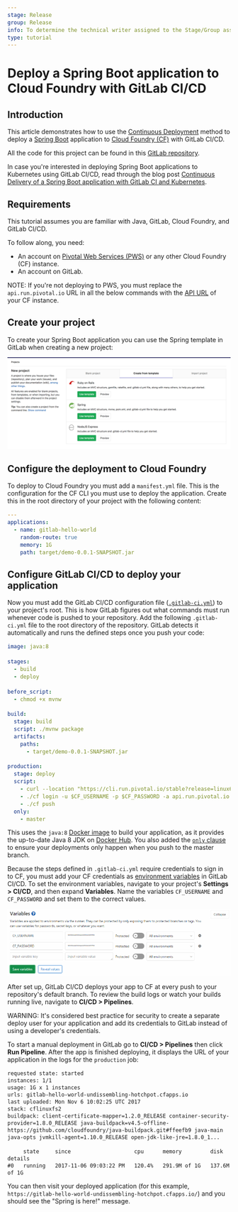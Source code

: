 ```yaml
---
stage: Release
group: Release
info: To determine the technical writer assigned to the Stage/Group associated with this page, see https://about.gitlab.com/handbook/engineering/ux/technical-writing/#assignments
type: tutorial
---
```


# Deploy a Spring Boot application to Cloud Foundry with GitLab CI/CD

## Introduction

This article demonstrates how to use the [Continuous Deployment](https://about.gitlab.com/blog/2016/08/05/continuous-integration-delivery-and-deployment-with-gitlab/#continuous-deployment)
method to deploy a [Spring Boot](https://projects.spring.io/spring-boot/) application to
[Cloud Foundry (CF)](https://www.cloudfoundry.org/)
with GitLab CI/CD.

All the code for this project can be found in this [GitLab
repository](https://gitlab.com/gitlab-examples/spring-gitlab-cf-deploy-demo).

In case you're interested in deploying Spring Boot applications to Kubernetes
using GitLab CI/CD, read through the blog post [Continuous Delivery of a Spring Boot application with GitLab CI and Kubernetes](https://about.gitlab.com/blog/2016/12/14/continuous-delivery-of-a-spring-boot-application-with-gitlab-ci-and-kubernetes/).

## Requirements

This tutorial assumes you are familiar with Java, GitLab, Cloud Foundry, and GitLab CI/CD.

To follow along, you need:

- An account on [Pivotal Web Services (PWS)](https://run.pivotal.io/) or any
  other Cloud Foundry (CF) instance.
- An account on GitLab.

NOTE:
If you're not deploying to PWS, you must replace the `api.run.pivotal.io` URL in all the below
commands with the [API URL](https://docs.cloudfoundry.org/running/cf-api-endpoint.html)
of your CF instance.

## Create your project

To create your Spring Boot application you can use the Spring template in
GitLab when creating a new project:

![New Project From Template](img/create_from_template.png)

## Configure the deployment to Cloud Foundry

To deploy to Cloud Foundry you must add a `manifest.yml` file. This
is the configuration for the CF CLI you must use to deploy the application.
Create this in the root directory of your project with the following
content:

```yaml
---
applications:
  - name: gitlab-hello-world
    random-route: true
    memory: 1G
    path: target/demo-0.0.1-SNAPSHOT.jar
```

## Configure GitLab CI/CD to deploy your application

Now you must add the GitLab CI/CD configuration file
([`.gitlab-ci.yml`](../../yaml/README.md))
to your project's root. This is how GitLab figures out what commands must run whenever
code is pushed to your repository. Add the following `.gitlab-ci.yml`
file to the root directory of the repository. GitLab detects it
automatically and runs the defined steps once you push your code:

```yaml
image: java:8

stages:
  - build
  - deploy

before_script:
  - chmod +x mvnw

build:
  stage: build
  script: ./mvnw package
  artifacts:
    paths:
      - target/demo-0.0.1-SNAPSHOT.jar

production:
  stage: deploy
  script:
    - curl --location "https://cli.run.pivotal.io/stable?release=linux64-binary&source=github" | tar zx
    - ./cf login -u $CF_USERNAME -p $CF_PASSWORD -a api.run.pivotal.io
    - ./cf push
  only:
    - master
```

This uses the `java:8` [Docker image](../../docker/using_docker_images.md)
to build your application, as it provides the up-to-date Java 8 JDK on [Docker Hub](https://hub.docker.com/).
You also added the [`only` clause](../../yaml/README.md#onlyexcept-basic)
to ensure your deployments only happen when you push to the master branch.

Because the steps defined in `.gitlab-ci.yml` require credentials to sign in to
CF, you must add your CF credentials as
[environment variables](../../variables/README.md#predefined-environment-variables)
in GitLab CI/CD. To set the environment variables, navigate to your project's
**Settings > CI/CD**, and then expand **Variables**. Name the variables
`CF_USERNAME` and `CF_PASSWORD` and set them to the correct values.

![Variable Settings in GitLab](img/cloud_foundry_variables.png)

After set up, GitLab CI/CD deploys your app to CF at every push to your
repository's default branch. To review the build logs or watch your builds
running live, navigate to **CI/CD > Pipelines**.

WARNING:
It's considered best practice for security to create a separate deploy user for
your application and add its credentials to GitLab instead of using a
developer's credentials.

To start a manual deployment in GitLab go to **CI/CD > Pipelines** then click
**Run Pipeline**. After the app is finished deploying, it displays the
URL of your application in the logs for the `production` job:

```shell
requested state: started
instances: 1/1
usage: 1G x 1 instances
urls: gitlab-hello-world-undissembling-hotchpot.cfapps.io
last uploaded: Mon Nov 6 10:02:25 UTC 2017
stack: cflinuxfs2
buildpack: client-certificate-mapper=1.2.0_RELEASE container-security-provider=1.8.0_RELEASE java-buildpack=v4.5-offline-https://github.com/cloudfoundry/java-buildpack.git#ffeefb9 java-main java-opts jvmkill-agent=1.10.0_RELEASE open-jdk-like-jre=1.8.0_1...

     state     since                    cpu      memory         disk           details
#0   running   2017-11-06 09:03:22 PM   120.4%   291.9M of 1G   137.6M of 1G
```

You can then visit your deployed application (for this example,
`https://gitlab-hello-world-undissembling-hotchpot.cfapps.io/`) and you should
see the "Spring is here!" message.
